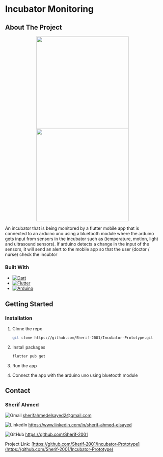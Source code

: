 # Incubator Monitoring

<!-- ABOUT THE PROJECT -->
## About The Project

<p align="center">
<img src="https://user-images.githubusercontent.com/93449171/194331830-100fa947-89d4-4817-b491-3c1a3c7941c9.png" width="300"/>
<img src="https://user-images.githubusercontent.com/93449171/194331842-02b0dc06-5827-44db-90c9-46dde4c7d05f.png" width="300"/>
</p>

An incubator that is being monitored by a flutter mobile app that is connected to an arduino uno using a bluetooth module where the arduino gets input from sensors in the incubator such as (temperature, motion, light and ultrasound sensors). If arduino detects a change in the input of the sensors, it will send an alert to the mobile app so that the user (doctor / nurse) check the incubtor


### Built With

- [![Dart](https://img.shields.io/badge/dart-%230175C2.svg?style=for-the-badge&logo=dart&logoColor=white)](https://dart.dev)
- [![Flutter](https://img.shields.io/badge/Flutter-%2302569B.svg?style=for-the-badge&logo=Flutter&logoColor=white)](https://flutter.dev)
- [![Arduino](https://img.shields.io/badge/-Arduino-00979D?style=for-the-badge&logo=Arduino&logoColor=white)](https://www.arduino.cc)

<!-- GETTING STARTED -->
## Getting Started

### Installation

1. Clone the repo
   ```sh
   git clone https://github.com/Sherif-2001/Incubator-Prototype.git
   ```
2. Install packages
   ```sh
   flutter pub get
   ```
3. Run the app

4. Connect the app with the arduino uno using bluetooth module


<!-- CONTACT -->
## Contact


### Sherif Ahmed

![Gmail](https://img.shields.io/badge/Gmail-D14836?style=for-the-badge&logo=gmail&logoColor=white) sherifahmedelsayed2@gmail.com

![LinkedIn](https://img.shields.io/badge/linkedin-%230077B5.svg?style=for-the-badge&logo=linkedin&logoColor=white) https://www.linkedin.com/in/sherif-ahmed-elsayed

![GitHub](https://img.shields.io/badge/github-%23121011.svg?style=for-the-badge&logo=github&logoColor=white) https://github.com/Sherif-2001


Project Link: [https://github.com/Sherif-2001/Incubator-Prototype](https://github.com/Sherif-2001/Incubator-Prototype)
